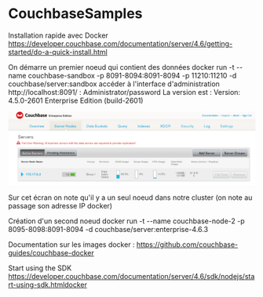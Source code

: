 # CouchbaseSamples

Installation rapide avec Docker
https://developer.couchbase.com/documentation/server/4.6/getting-started/do-a-quick-install.html

On démarre un premier noeud qui contient des données
docker run -t --name couchbase-sandbox -p 8091-8094:8091-8094 -p 11210:11210 -d couchbase/server:sandbox
accéder à l'interface d'administration http://localhost:8091/ : Administrator/password
La version est : Version: 4.5.0-2601 Enterprise Edition (build-2601)

![](./screen_1.png)

Sur cet écran on note qu'il y a un seul noeud dans notre cluster (on note au passage son adresse IP docker)



Création d'un second noeud
docker run -t --name couchbase-node-2 -p 8095-8098:8091-8094  -d couchbase/server:enterprise-4.6.3

Documentation sur les images docker : https://github.com/couchbase-guides/couchbase-docker

Start using the SDK
https://developer.couchbase.com/documentation/server/4.6/sdk/nodejs/start-using-sdk.htmldocker
